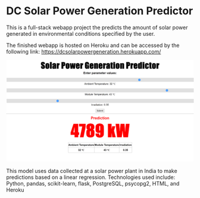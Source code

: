 # DC Solar Power Generation Predictor
 
This is a full-stack webapp project the predicts the amount of solar power generated in environmental conditions specified by the user.

The finished webapp is hosted on Heroku and can be accessed by the following link:
https://dcsolarpowergeneration.herokuapp.com/


![webapp](solar_generation_webapp_dashboard.png)

This model uses data collected at a solar power plant in India to make predictions based on a linear regression. Technologies used include: Python, pandas, scikit-learn, flask, PostgreSQL, psycopg2, HTML, and Heroku
